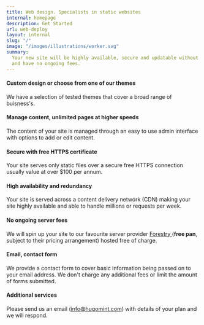 ```yaml
---
title: Web design. Specialists in static websites
internal: homepage
description: Get Started
url: web-deploy
layout: internal
slug: "/"
image: "/images/illustrations/worker.svg"
summary:
  Your new site will be highly available, secure and updatable without maintenance
  and have no ongoing fees.
---
```


#### Custom design or choose from one of our themes

We have a selection of tested themes that cover a broad range of buisness's.

#### Manage content, unlimited pages at higher speeds

The content of your site is managed through an easy to use admin interface with options to add or edit content.

#### Secure with free HTTPS certificate

Your site serves only static files over a secure free HTTPS connection usually value at over \$100 per annum.

#### High availability and redundancy

Your site is served across a content delivery network (CDN) making your site highly available and able to handle millions or requests per week.

#### No ongoing server fees

We will spin up your site to our favourite server provider [Forestry ](https://forestry.io/ "Forestry")(**free pan**, subject to their pricing arrangement) hosted free of charge.

#### Email, contact form

We provide a contact form to cover basic information being passed on to your email address. We don't charge any additional fees or limit the amount of forms submitted.

#### Additional services

Please send us an email (info@hugomint.com) with details of your plan and we will respond.
